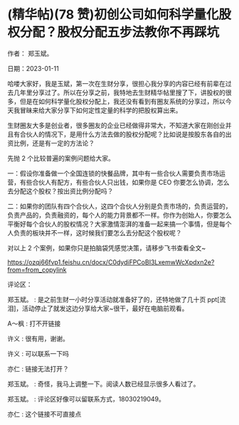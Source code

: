 
# (精华帖)(78 赞)初创公司如何科学量化股权分配？股权分配五步法教你不再踩坑

作者：  郑玉斌。

日期：2023-01-11

哈喽大家好，我是玉斌，第一次在生财分享，很担心我分享的内容已经有前辈在过去几年里分享过了。所以在分享之前，我特地去生财精华帖里搜了下，讲股权的很多，但是在如何科学量化股权分配上，我还没有看到有圈友系统的分享过，所以今天我冒昧来给大家分享下如何定性定量的科学的把股权算出来。

生财圈友大多是创业者，很多圈友的企业已经做得非常大，不知道大家在刚创业并且有合伙人的情况下，是用什么方法去做的股权分配呢？比如说是按股东各自的出资比例，还是有一定的方法论？

 

 

先抛 2 个比较普遍的案例问题给大家。

一：假设你准备做一个全国连锁的快餐品牌，其中有一些合伙人需要负责市场运营，有些合伙人有配方，有些合伙人只出钱，如果你是 CEO 你要怎么协调，怎么去分配这个股权？按出资比例分配吗？

二：如果你的团队有四个合伙人，这四个合伙人分别是负责市场的，负责运营的，负责产品的，负责融资的，每个人的能力背景都不一样。你作为创始人，你要怎么平衡好每个合伙人的股权情况？大家激情澎湃的准备一起来搞一个事情，但是每个人负责的板块并不一样，这时候我们要怎么去分配这个股权呢？

对以上 2 个案例，如果你只是拍脑袋凭感觉决策，请移步飞书查看全文~

https://ozqj66fvp1.feishu.cn/docx/C0dydiFPCoBI3LxemwWcXpdxn2e?from=from_copylink

评论区：

郑玉斌。 : 是之前生财一小时分享活动就准备好了的，还特地做了几十页 ppt[流泪]，活动停止了就发这边分享给大家~很干，最好在电脑前观看。

A～枫 : 打不开链接

许义 : 很有用，谢谢。

许义 : 可以联系一下吗

亦仁 : 链接无法打开？

郑玉斌。 : 奇怪，我马上调整一下。阅读人数已经显示很多人看过了。

郑玉斌。 : 评论区好像可以留联系方式，18030219049。

亦仁 : 这个链接不可直接点
